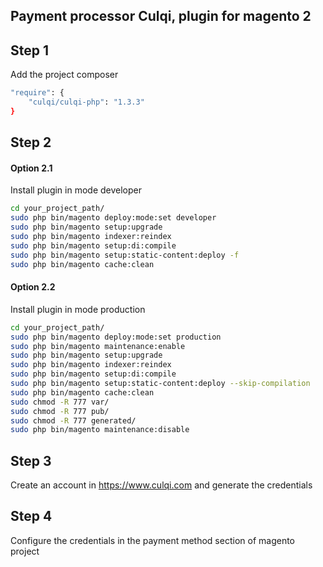 ## Payment processor Culqi, plugin for magento 2

## Step 1
Add the project composer
```bash
"require": {
    "culqi/culqi-php": "1.3.3"
}
```

## Step 2
#### Option 2.1
Install plugin in mode developer

```bash
cd your_project_path/
sudo php bin/magento deploy:mode:set developer
sudo php bin/magento setup:upgrade
sudo php bin/magento indexer:reindex
sudo php bin/magento setup:di:compile
sudo php bin/magento setup:static-content:deploy -f
sudo php bin/magento cache:clean
```

#### Option 2.2
Install plugin in mode production
```bash
cd your_project_path/
sudo php bin/magento deploy:mode:set production
sudo php bin/magento maintenance:enable
sudo php bin/magento setup:upgrade
sudo php bin/magento indexer:reindex
sudo php bin/magento setup:di:compile
sudo php bin/magento setup:static-content:deploy --skip-compilation
sudo php bin/magento cache:clean
sudo chmod -R 777 var/
sudo chmod -R 777 pub/
sudo chmod -R 777 generated/
sudo php bin/magento maintenance:disable
```
## Step 3
Create an account in https://www.culqi.com and generate the credentials

## Step 4
Configure the credentials in the payment method section of magento project
